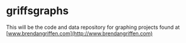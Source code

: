 griffsgraphs
============

This will be the code and data repository for graphing projects found at [www.brendangriffen.com](http://www.brendangriffen.com)

